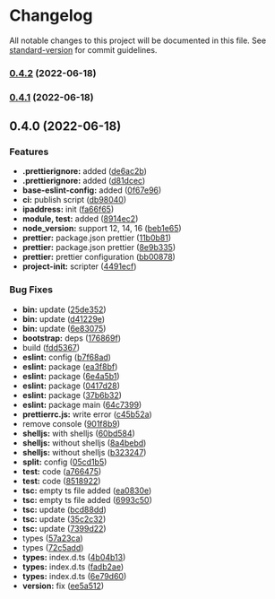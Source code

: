 # Changelog

All notable changes to this project will be documented in this file. See [standard-version](https://github.com/conventional-changelog/standard-version) for commit guidelines.

### [0.4.2](https://github.com/eunchurn/ts-utils/compare/v0.4.1...v0.4.2) (2022-06-18)

### [0.4.1](https://github.com/eunchurn/ts-utils/compare/v0.4.0...v0.4.1) (2022-06-18)

## 0.4.0 (2022-06-18)


### Features

* **.prettierignore:** added ([de6ac2b](https://github.com/eunchurn/ts-utils/commit/de6ac2b976489b34dbf8075559c9c8a12642cf88))
* **.prettierignore:** added ([d81dcec](https://github.com/eunchurn/ts-utils/commit/d81dcecda7cc2917de817d4460d52534e5cb518f))
* **base-eslint-config:** added ([0f67e96](https://github.com/eunchurn/ts-utils/commit/0f67e9685a6b71ac80579d1bc9b2edc424b9cbdb))
* **ci:** publish script ([db98040](https://github.com/eunchurn/ts-utils/commit/db980406648ef8d9ff88839e309754e1840acb11))
* **ipaddress:** init ([fa66f65](https://github.com/eunchurn/ts-utils/commit/fa66f65d164de63d8cf7308d1ce9bb5950d49751))
* **module, test:** added ([8914ec2](https://github.com/eunchurn/ts-utils/commit/8914ec2dda49afa26177a53277c1e0ed7c826948))
* **node_version:** support 12, 14, 16 ([beb1e65](https://github.com/eunchurn/ts-utils/commit/beb1e65e0d2a86041bb4b4092ce25f79e4772aa3))
* **prettier:** package.json prettier ([11b0b81](https://github.com/eunchurn/ts-utils/commit/11b0b816d4baf5fc0cf1c8b7f1628ba150f08b0a))
* **prettier:** package.json prettier ([8e9b335](https://github.com/eunchurn/ts-utils/commit/8e9b335c072d7bf262a4df1849f21f77c0d7e8c4))
* **prettier:** prettier configuration ([bb00878](https://github.com/eunchurn/ts-utils/commit/bb008780cae992881bb7bc8495b3c9111a2cd391))
* **project-init:** scripter ([4491ecf](https://github.com/eunchurn/ts-utils/commit/4491ecf5cf524439768b80f92d39e6a1cd47a9cb))


### Bug Fixes

* **bin:** update ([25de352](https://github.com/eunchurn/ts-utils/commit/25de35298eb6edcf3f27095dc3f008357d8544df))
* **bin:** update ([d41229e](https://github.com/eunchurn/ts-utils/commit/d41229ed0618832a756303c7871132c45b8d0013))
* **bin:** update ([6e83075](https://github.com/eunchurn/ts-utils/commit/6e83075a2e51aaf8534485e9ec2f195ebca660b5))
* **bootstrap:** deps ([176869f](https://github.com/eunchurn/ts-utils/commit/176869fd8e45985894b54ec32c3b01f0e10bcb15))
* build ([fdd5367](https://github.com/eunchurn/ts-utils/commit/fdd5367de6ffc1b42fd97582b55c651620e9faf9))
* **eslint:** config ([b7f68ad](https://github.com/eunchurn/ts-utils/commit/b7f68ade2bd1c803e16a0d751c01c24817026bfe))
* **eslint:** package ([ea3f8bf](https://github.com/eunchurn/ts-utils/commit/ea3f8bf503f897cf42fa48cd004a574275582a02))
* **eslint:** package ([6e4a5b1](https://github.com/eunchurn/ts-utils/commit/6e4a5b1ad21d4740865239710a28c2e2723a8f77))
* **eslint:** package ([0417d28](https://github.com/eunchurn/ts-utils/commit/0417d28099a26bb531678e6c5b5d22111bd07693))
* **eslint:** package ([37b6b32](https://github.com/eunchurn/ts-utils/commit/37b6b32132c845ed3776ef8548252b060ef547ef))
* **eslint:** package main ([64c7399](https://github.com/eunchurn/ts-utils/commit/64c73994cd877f58b82bf139114f74d5ca2f0ef3))
* **prettierrc.js:** write error ([c45b52a](https://github.com/eunchurn/ts-utils/commit/c45b52a20ebad590ff3ed622e3c8f7910f3b3f0d))
* remove console ([901f8b9](https://github.com/eunchurn/ts-utils/commit/901f8b91493400ca1d6ac713ad796a9c6efbe38e))
* **shelljs:** with shelljs ([60bd584](https://github.com/eunchurn/ts-utils/commit/60bd58463df79d979df28e8bde3f1bfc38c64bfc))
* **shelljs:** without shelljs ([8a4bebd](https://github.com/eunchurn/ts-utils/commit/8a4bebddf6f566a8a49fa30887af9a21b595539c))
* **shelljs:** without shelljs ([b323247](https://github.com/eunchurn/ts-utils/commit/b32324702ee580b692c6db692c0f63bf19db0124))
* **split:** config ([05cd1b5](https://github.com/eunchurn/ts-utils/commit/05cd1b5ff9ca707b00e76298a50e3f450478c406))
* **test:** code ([a766475](https://github.com/eunchurn/ts-utils/commit/a766475596ab26911dc60efa3c073e0f577fc84c))
* **test:** code ([8518922](https://github.com/eunchurn/ts-utils/commit/8518922a9965bff6c770afd03e9fdc4a762401e5))
* **tsc:** empty ts file added ([ea0830e](https://github.com/eunchurn/ts-utils/commit/ea0830e377e7f0a430e2bd9dbfb7784c39873231))
* **tsc:** empty ts file added ([6993c50](https://github.com/eunchurn/ts-utils/commit/6993c50ff31d14ff9f3e44e46b3dffbfc4a32b1b))
* **tsc:** update ([bcd88dd](https://github.com/eunchurn/ts-utils/commit/bcd88dde2ca4b90788a0c9d288e841f5adae9a15))
* **tsc:** update ([35c2c32](https://github.com/eunchurn/ts-utils/commit/35c2c32d7b1250b94a75c6e2779dc5b479e0baf8))
* **tsc:** update ([7399d22](https://github.com/eunchurn/ts-utils/commit/7399d22e0d5e2c7c02d7ae37ca2b6ffdbea8fc20))
* types ([57a23ca](https://github.com/eunchurn/ts-utils/commit/57a23ca504392319b5b6003cf00401a2b44fd911))
* types ([72c5add](https://github.com/eunchurn/ts-utils/commit/72c5add1e7d122e9ceeae02f38015e9ee720e176))
* **types:** index.d.ts ([4b04b13](https://github.com/eunchurn/ts-utils/commit/4b04b13b834bce9f75503491b96f019f3844bc6a))
* **types:** index.d.ts ([fadb2ae](https://github.com/eunchurn/ts-utils/commit/fadb2ae3ea84f79094705ac6fcb1e3dc742b9c07))
* **types:** index.d.ts ([6e79d60](https://github.com/eunchurn/ts-utils/commit/6e79d60a3b5c63289f9ee6ddda47c7765e263ffc))
* **version:** fix ([ee5a512](https://github.com/eunchurn/ts-utils/commit/ee5a5125b05ec3a3eee2cc66c967e34a21c42a00))
